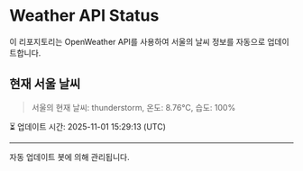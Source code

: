 
# Weather API Status

이 리포지토리는 OpenWeather API를 사용하여 서울의 날씨 정보를 자동으로 업데이트합니다.

## 현재 서울 날씨
> 서울의 현재 날씨: thunderstorm, 온도: 8.76°C, 습도: 100%

⏳ 업데이트 시간: 2025-11-01 15:29:13 (UTC)

---
자동 업데이트 봇에 의해 관리됩니다.
